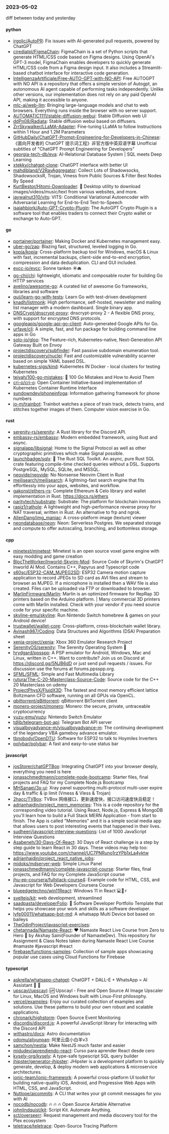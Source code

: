 ### 2023-05-02
diff between today and yesterday

#### python
* [irgolic/AutoPR](https://github.com/irgolic/AutoPR): Fix issues with AI-generated pull requests, powered by ChatGPT
* [cirediatpl/FigmaChain](https://github.com/cirediatpl/FigmaChain): FigmaChain is a set of Python scripts that generate HTML/CSS code based on Figma designs. Using OpenAI's GPT-3 model, FigmaChain enables developers to quickly generate HTML/CSS code from a Figma design input. It also includes a Streamlit-based chatbot interface for interactive code generation.
* [IntelligenzaArtificiale/Free-AUTO-GPT-with-NO-API](https://github.com/IntelligenzaArtificiale/Free-AUTO-GPT-with-NO-API): Free AUTOGPT with NO API is a repository that offers a simple version of Autogpt, an autonomous AI agent capable of performing tasks independently. Unlike other versions, our implementation does not rely on any paid OpenAI API, making it accessible to anyone.
* [mlc-ai/web-llm](https://github.com/mlc-ai/web-llm): Bringing large-language models and chat to web browsers. Everything runs inside the browser with no server support.
* [AUTOMATIC1111/stable-diffusion-webui](https://github.com/AUTOMATIC1111/stable-diffusion-webui): Stable Diffusion web UI
* [ddPn08/Radiata](https://github.com/ddPn08/Radiata): Stable diffusion webui based on diffusers.
* [ZrrSkywalker/LLaMA-Adapter](https://github.com/ZrrSkywalker/LLaMA-Adapter): Fine-tuning LLaMA to follow Instructions within 1 Hour and 1.2M Parameters
* [GitHubDaily/ChatGPT-Prompt-Engineering-for-Developers-in-Chinese](https://github.com/GitHubDaily/ChatGPT-Prompt-Engineering-for-Developers-in-Chinese): 《面向开发者的 ChatGPT 提示词工程》非官方版中英双语字幕 Unofficial subtitles of "ChatGPT Prompt Engineering for Developers"
* [georgia-tech-db/eva](https://github.com/georgia-tech-db/eva): AI-Relational Database System | SQL meets Deep Learning
* [xtekky/chatgpt-clone](https://github.com/xtekky/chatgpt-clone): ChatGPT interface with better UI
* [mahdibland/V2RayAggregator](https://github.com/mahdibland/V2RayAggregator): Collect Lots of Shadowsocks, ShadowsocksR, Trojan, Vmess from Public Sources & Filter Best Nodes By Speed
* [KurtBestor/Hitomi-Downloader](https://github.com/KurtBestor/Hitomi-Downloader): 🍰 Desktop utility to download images/videos/music/text from various websites, and more.
* [jaywalnut310/vits](https://github.com/jaywalnut310/vits): VITS: Conditional Variational Autoencoder with Adversarial Learning for End-to-End Text-to-Speech
* [isaiahbjork/Auto-GPT-Crypto-Plugin](https://github.com/isaiahbjork/Auto-GPT-Crypto-Plugin): The AutoGPT Crypto Plugin is a software tool that enables traders to connect their Crypto wallet or exchange to Auto-GPT.

#### go
* [portainer/portainer](https://github.com/portainer/portainer): Making Docker and Kubernetes management easy.
* [uber-go/zap](https://github.com/uber-go/zap): Blazing fast, structured, leveled logging in Go.
* [kopia/kopia](https://github.com/kopia/kopia): Cross-platform backup tool for Windows, macOS & Linux with fast, incremental backups, client-side end-to-end encryption, compression and data deduplication. CLI and GUI included.
* [evcc-io/evcc](https://github.com/evcc-io/evcc): Sonne tanken ☀️🚘
* [go-chi/chi](https://github.com/go-chi/chi): lightweight, idiomatic and composable router for building Go HTTP services
* [avelino/awesome-go](https://github.com/avelino/awesome-go): A curated list of awesome Go frameworks, libraries and software
* [quii/learn-go-with-tests](https://github.com/quii/learn-go-with-tests): Learn Go with test-driven development
* [knadh/listmonk](https://github.com/knadh/listmonk): High performance, self-hosted, newsletter and mailing list manager with a modern dashboard. Single binary app.
* [DNSCrypt/dnscrypt-proxy](https://github.com/DNSCrypt/dnscrypt-proxy): dnscrypt-proxy 2 - A flexible DNS proxy, with support for encrypted DNS protocols.
* [googleapis/google-api-go-client](https://github.com/googleapis/google-api-go-client): Auto-generated Google APIs for Go.
* [urfave/cli](https://github.com/urfave/cli): A simple, fast, and fun package for building command line apps in Go
* [solo-io/gloo](https://github.com/solo-io/gloo): The Feature-rich, Kubernetes-native, Next-Generation API Gateway Built on Envoy
* [projectdiscovery/subfinder](https://github.com/projectdiscovery/subfinder): Fast passive subdomain enumeration tool.
* [projectdiscovery/nuclei](https://github.com/projectdiscovery/nuclei): Fast and customizable vulnerability scanner based on simple YAML based DSL.
* [kubernetes-sigs/kind](https://github.com/kubernetes-sigs/kind): Kubernetes IN Docker - local clusters for testing Kubernetes
* [teivah/100-go-mistakes](https://github.com/teivah/100-go-mistakes): 📖 100 Go Mistakes and How to Avoid Them
* [cri-o/cri-o](https://github.com/cri-o/cri-o): Open Container Initiative-based implementation of Kubernetes Container Runtime Interface
* [sundowndev/phoneinfoga](https://github.com/sundowndev/phoneinfoga): Information gathering framework for phone numbers
* [jo-m/trainbot](https://github.com/jo-m/trainbot): Trainbot watches a piece of train track, detects trains, and stitches together images of them. Computer vision exercise in Go.

#### rust
* [serenity-rs/serenity](https://github.com/serenity-rs/serenity): A Rust library for the Discord API.
* [embassy-rs/embassy](https://github.com/embassy-rs/embassy): Modern embedded framework, using Rust and async.
* [signalapp/libsignal](https://github.com/signalapp/libsignal): Home to the Signal Protocol as well as other cryptographic primitives which make Signal possible.
* [launchbadge/sqlx](https://github.com/launchbadge/sqlx): 🧰 The Rust SQL Toolkit. An async, pure Rust SQL crate featuring compile-time checked queries without a DSL. Supports PostgreSQL, MySQL, SQLite, and MSSQL.
* [neovide/neovide](https://github.com/neovide/neovide): No Nonsense Neovim Client in Rust
* [meilisearch/meilisearch](https://github.com/meilisearch/meilisearch): A lightning-fast search engine that fits effortlessly into your apps, websites, and workflow.
* [gakonst/ethers-rs](https://github.com/gakonst/ethers-rs): Complete Ethereum & Celo library and wallet implementation in Rust. https://docs.rs/ethers
* [paritytech/substrate](https://github.com/paritytech/substrate): Substrate: The platform for blockchain innovators
* [rapiz1/rathole](https://github.com/rapiz1/rathole): A lightweight and high-performance reverse proxy for NAT traversal, written in Rust. An alternative to frp and ngrok.
* [AllenDang/img_maniac](https://github.com/AllenDang/img_maniac): A cross-platform image (texture) viewer
* [neondatabase/neon](https://github.com/neondatabase/neon): Neon: Serverless Postgres. We separated storage and compute to offer autoscaling, branching, and bottomless storage.

#### cpp
* [minetest/minetest](https://github.com/minetest/minetest): Minetest is an open source voxel game engine with easy modding and game creation
* [BlocTheWorker/Inworld-Skyrim-Mod](https://github.com/BlocTheWorker/Inworld-Skyrim-Mod): Source Code of Skyrim's ChatGPT Inworld AI Mod. Contains C++, Papyrus and Typescript code
* [s60sc/ESP32-CAM_MJPEG2SD](https://github.com/s60sc/ESP32-CAM_MJPEG2SD): ESP32 Camera motion capture application to record JPEGs to SD card as AVI files and stream to browser as MJPEG. If a microphone is installed then a WAV file is also created. Files can be uploaded via FTP or downloaded to browser.
* [MarlinFirmware/Marlin](https://github.com/MarlinFirmware/Marlin): Marlin is an optimized firmware for RepRap 3D printers based on the Arduino platform. | Many commercial 3D printers come with Marlin installed. Check with your vendor if you need source code for your specific machine.
* [skyline-emu/skyline](https://github.com/skyline-emu/skyline): Run Nintendo Switch homebrew & games on your Android device!
* [trustwallet/wallet-core](https://github.com/trustwallet/wallet-core): Cross-platform, cross-blockchain wallet library.
* [Avinash987/Coding](https://github.com/Avinash987/Coding): Data Structures and Algorithms (DSA) Preparation sheet
* [xenia-project/xenia](https://github.com/xenia-project/xenia): Xbox 360 Emulator Research Project
* [SerenityOS/serenity](https://github.com/SerenityOS/serenity): The Serenity Operating System 🐞
* [hrydgard/ppsspp](https://github.com/hrydgard/ppsspp): A PSP emulator for Android, Windows, Mac and Linux, written in C++. Want to contribute? Join us on Discord at https://discord.gg/5NJB6dD or just send pull requests / issues. For discussion use the forums at forums.ppsspp.org.
* [SFML/SFML](https://github.com/SFML/SFML): Simple and Fast Multimedia Library
* [rutura/The-C-20-Masterclass-Source-Code](https://github.com/rutura/The-C-20-Masterclass-Source-Code): Source code for the C++ 20 Masterclass on udemy
* [ProjectPhysX/FluidX3D](https://github.com/ProjectPhysX/FluidX3D): The fastest and most memory efficient lattice Boltzmann CFD software, running on all GPUs via OpenCL.
* [qbittorrent/qBittorrent](https://github.com/qbittorrent/qBittorrent): qBittorrent BitTorrent client
* [monero-project/monero](https://github.com/monero-project/monero): Monero: the secure, private, untraceable cryptocurrency
* [yuzu-emu/yuzu](https://github.com/yuzu-emu/yuzu): Nintendo Switch Emulator
* [tdlib/telegram-bot-api](https://github.com/tdlib/telegram-bot-api): Telegram Bot API server
* [visualboyadvance-m/visualboyadvance-m](https://github.com/visualboyadvance-m/visualboyadvance-m): The continuing development of the legendary VBA gameboy advance emulator.
* [tbnobody/OpenDTU](https://github.com/tbnobody/OpenDTU): Software for ESP32 to talk to Hoymiles Inverters
* [polybar/polybar](https://github.com/polybar/polybar): A fast and easy-to-use status bar

#### javascript
* [josStorer/chatGPTBox](https://github.com/josStorer/chatGPTBox): Integrating ChatGPT into your browser deeply, everything you need is here
* [jonasschmedtmann/complete-node-bootcamp](https://github.com/jonasschmedtmann/complete-node-bootcamp): Starter files, final projects and FAQ for my Complete Node.js Bootcamp
* [MHSanaei/3x-ui](https://github.com/MHSanaei/3x-ui): Xray panel supporting multi-protocol multi-user expire day & traffic & ip limit (Vmess & Vless & Trojan)
* [2hacc/TVBox](https://github.com/2hacc/TVBox): TVBox 网络接口，更新速度快，接口访问速度快且稳定！
* [adrianhajdin/project_mern_memories](https://github.com/adrianhajdin/project_mern_memories): This is a code repository for the corresponding video tutorial. Using React, Node.js, Express & MongoDB you'll learn how to build a Full Stack MERN Application - from start to finish. The App is called "Memories" and it is a simple social media app that allows users to post interesting events that happened in their lives.
* [sudheerj/javascript-interview-questions](https://github.com/sudheerj/javascript-interview-questions): List of 1000 JavaScript Interview Questions
* [Asabeneh/30-Days-Of-React](https://github.com/Asabeneh/30-Days-Of-React): 30 Days of React challenge is a step by step guide to learn React in 30 days. These videos may help too: https://www.youtube.com/channel/UC7PNRuno1rzYPb1xLa4yktw
* [adrianhajdin/project_react_native_jobs](https://github.com/adrianhajdin/project_react_native_jobs): 
* [midoks/mdserver-web](https://github.com/midoks/mdserver-web): Simple Linux Panel
* [jonasschmedtmann/complete-javascript-course](https://github.com/jonasschmedtmann/complete-javascript-course): Starter files, final projects, and FAQ for my Complete JavaScript course
* [jhu-ep-coursera/fullstack-course4](https://github.com/jhu-ep-coursera/fullstack-course4): Example code for HTML, CSS, and Javascript for Web Developers Coursera Course
* [blueedgetechno/win11React](https://github.com/blueedgetechno/win11React): Windows 11 in React 💻🌈⚡
* [sveltejs/kit](https://github.com/sveltejs/kit): web development, streamlined
* [saadpasta/developerFolio](https://github.com/saadpasta/developerFolio): 🚀 Software Developer Portfolio Template that helps you showcase your work and skills as a software developer.
* [lyfe00011/whatsapp-bot-md](https://github.com/lyfe00011/whatsapp-bot-md): A whatsapp Multi Device bot based on baileys
* [TheOdinProject/javascript-exercises](https://github.com/TheOdinProject/javascript-exercises): 
* [chetannada/Namaste-React](https://github.com/chetannada/Namaste-React): ❤ Namaste React Live Course from Zero to Hero 🚀 by Akshay Saini(Founder of NamasteDev). This repository for Assignment & Class Notes taken during Namaste React Live Course #namaste #javascript #react
* [firebase/functions-samples](https://github.com/firebase/functions-samples): Collection of sample apps showcasing popular use cases using Cloud Functions for Firebase

#### typescript
* [askrella/whatsapp-chatgpt](https://github.com/askrella/whatsapp-chatgpt): ChatGPT + DALL-E + WhatsApp = AI Assistant 🚀 🤖
* [upscayl/upscayl](https://github.com/upscayl/upscayl): 🆙 Upscayl - Free and Open Source AI Image Upscaler for Linux, MacOS and Windows built with Linux-First philosophy.
* [vercel/examples](https://github.com/vercel/examples): Enjoy our curated collection of examples and solutions. Use these patterns to build your own robust and scalable applications.
* [chronark/highstorm](https://github.com/chronark/highstorm): Open Source Event Monitoring
* [discordjs/discord.js](https://github.com/discordjs/discord.js): A powerful JavaScript library for interacting with the Discord API
* [withastro/docs](https://github.com/withastro/docs): Astro documentation
* [odomu/aliyunpan](https://github.com/odomu/aliyunpan): 阿里云盘小白羊v3
* [samchon/nestia](https://github.com/samchon/nestia): Make NestJS much faster and easier
* [midudev/aprendiendo-react](https://github.com/midudev/aprendiendo-react): Curso para aprender React desde cero
* [kysely-org/kysely](https://github.com/kysely-org/kysely): A type-safe typescript SQL query builder
* [jhipster/generator-jhipster](https://github.com/jhipster/generator-jhipster): JHipster is a development platform to quickly generate, develop, & deploy modern web applications & microservice architectures.
* [ionic-team/ionic-framework](https://github.com/ionic-team/ionic-framework): A powerful cross-platform UI toolkit for building native-quality iOS, Android, and Progressive Web Apps with HTML, CSS, and JavaScript.
* [Nutlope/aicommits](https://github.com/Nutlope/aicommits): A CLI that writes your git commit messages for you with AI
* [nocodb/nocodb](https://github.com/nocodb/nocodb): 🔥 🔥 🔥 Open Source Airtable Alternative
* [johnlindquist/kit](https://github.com/johnlindquist/kit): Script Kit. Automate Anything.
* [sct/overseerr](https://github.com/sct/overseerr): Request management and media discovery tool for the Plex ecosystem
* [teletrace/teletrace](https://github.com/teletrace/teletrace): Open-Source Tracing Platform
